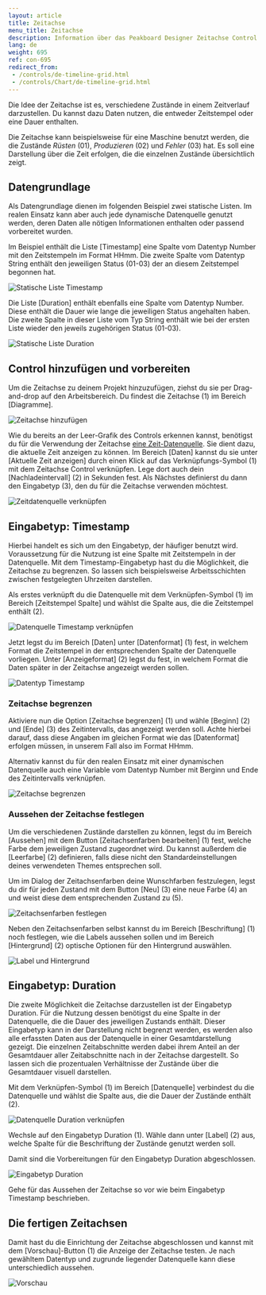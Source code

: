 ```yaml
---
layout: article
title: Zeitachse
menu_title: Zeitachse
description: Information über das Peakboard Designer Zeitachse Control
lang: de
weight: 695
ref: con-695
redirect_from:
 - /controls/de-timeline-grid.html
 - /controls/Chart/de-timeline-grid.html
---
```


Die Idee der Zeitachse ist es, verschiedene Zustände in einem Zeitverlauf darzustellen. Du kannst dazu Daten nutzen, die entweder Zeitstempel oder eine Dauer enthalten.

Die Zeitachse kann beispielsweise für eine Maschine benutzt werden, die die Zustände *Rüsten* (01), *Produzieren* (02) und *Fehler* (03) hat.
Es soll eine Darstellung über die Zeit erfolgen, die die einzelnen Zustände übersichtlich zeigt.

## Datengrundlage

Als Datengrundlage dienen im folgenden Beispiel zwei statische Listen. Im realen Einsatz kann aber auch jede dynamische Datenquelle genutzt werden, deren Daten alle nötigen Informationen enthalten oder passend vorbereitet wurden.

Im Beispiel enthält die Liste [Timestamp] eine Spalte vom Datentyp Number mit den Zeitstempeln im Format HHmm. Die zweite Spalte vom Datentyp String enthält den jeweiligen Status (01-03) der an diesem Zeitstempel begonnen hat.

![Statische Liste Timestamp](/assets/images/Controls/TimelineGrid/de_timelinegrid-01.png)

Die Liste [Duration] enthält ebenfalls eine Spalte vom Datentyp Number. Diese enthält die Dauer wie lange die jeweiligen Status angehalten haben. Die zweite Spalte in dieser Liste vom Typ String enthält wie bei der ersten Liste wieder den jeweils zugehörigen Status (01-03).

![Statische Liste Duration](/assets/images/Controls/TimelineGrid/de_timelinegrid-02.png)

## Control hinzufügen und vorbereiten

Um die Zeitachse zu deinem Projekt hinzuzufügen, ziehst du sie per Drag-and-drop auf den Arbeitsbereich. Du findest die Zeitachse (1) im Bereich [Diagramme].

![Zeitachse hinzufügen](/assets/images/Controls/TimelineGrid/de_timelinegrid-03.png)

Wie du bereits an der Leer-Grafik des Controls erkennen kannst, benötigst du für die Verwendung der Zeitachse [eine Zeit-Datenquelle](/data_sources/de-datum-und-uhrzeit.html). Sie dient dazu, die aktuelle Zeit anzeigen zu können.
Im Bereich [Daten] kannst du sie unter [Aktuelle Zeit anzeigen] durch einen Klick auf das Verknüpfungs-Symbol (1) mit dem Zeitachse Control verknüpfen. Lege dort auch dein [Nachladeintervall] (2) in Sekunden fest.
Als Nächstes definierst du dann den Eingabetyp (3), den du für die Zeitachse verwenden möchtest.

![Zeitdatenquelle verknüpfen](/assets/images/Controls/TimelineGrid/de_timelinegrid-04.png)

## Eingabetyp: Timestamp

Hierbei handelt es sich um den Eingabetyp, der häufiger benutzt wird. Voraussetzung für die Nutzung ist eine Spalte mit Zeitstempeln in der Datenquelle. Mit dem Timestamp-Eingabetyp hast du die Möglichkeit, die Zeitachse zu begrenzen. So lassen sich beispielsweise Arbeitsschichten zwischen festgelegten Uhrzeiten darstellen.

Als erstes verknüpft du die Datenquelle mit dem Verknüpfen-Symbol (1) im Bereich [Zeitstempel Spalte] und wählst die Spalte aus, die die Zeitstempel enthält (2).

![Datenquelle Timestamp verknüpfen](/assets/images/Controls/TimelineGrid/de_timelinegrid-05.png)

Jetzt legst du im Bereich [Daten] unter [Datenformat] (1) fest, in welchem Format die Zeitstempel in der entsprechenden Spalte der Datenquelle vorliegen. Unter [Anzeigeformat] (2) legst du fest, in welchem Format die Daten später in der Zeitachse angezeigt werden sollen.

![Datentyp Timestamp](/assets/images/Controls/TimelineGrid/de_timelinegrid-06.png)

### Zeitachse begrenzen

Aktiviere nun die Option [Zeitachse begrenzen] (1) und wähle [Beginn] (2) und [Ende] (3) des Zeitintervalls, das angezeigt werden soll. Achte hierbei darauf, dass diese Angaben im gleichen Format wie das [Datenformat] erfolgen müssen, in unserem Fall also im Format HHmm.

Alternativ kannst du für den realen Einsatz mit einer dynamischen Datenquelle auch eine Variable vom Datentyp Number mit Berginn und Ende des Zeitintervalls verknüpfen.

![Zeitachse begrenzen](/assets/images/Controls/TimelineGrid/de_timelinegrid-07.png)

### Aussehen der Zeitachse festlegen

Um die verschiedenen Zustände darstellen zu können, legst du im Bereich [Aussehen] mit dem Button [Zeitachsenfarben bearbeiten] (1) fest, welche Farbe dem jeweiligen Zustand zugeordnet wird. Du kannst außerdem die [Leerfarbe] (2) definieren, falls diese nicht den Standardeinstellungen deines verwendeten Themes entsprechen soll.

Um im Dialog der Zeitachsenfarben deine Wunschfarben festzulegen, legst du dir für jeden Zustand mit dem Button [Neu] (3) eine neue Farbe (4) an und weist diese dem entsprechenden Zustand zu (5).

![Zeitachsenfarben festlegen](/assets/images/Controls/TimelineGrid/de_timelinegrid-08.png)

Neben den Zeitachsenfarben selbst kannst du im Bereich [Beschriftung] (1) noch festlegen, wie die Labels aussehen sollen und im Bereich [Hintergrund] (2) optische Optionen für den Hintergrund auswählen.

![Label und Hintergrund](/assets/images/Controls/TimelineGrid/de_timelinegrid-09.png)

## Eingabetyp: Duration

Die zweite Möglichkeit die Zeitachse darzustellen ist der Eingabetyp Duration. Für die Nutzung dessen benötigst du eine Spalte in der Datenquelle, die die Dauer des jeweiligen Zustands enthält. Dieser Eingabetyp kann in der Darstellung nicht begrenzt werden, es werden also alle erfassten Daten aus der Datenquelle in einer Gesamtdarstellung gezeigt. Die einzelnen Zeitabschnitte werden dabei ihrem Anteil an der Gesamtdauer aller Zeitabschnitte nach in der Zeitachse dargestellt. So lassen sich die prozentualen Verhältnisse der Zustände über die Gesamtdauer visuell darstellen.

Mit dem Verknüpfen-Symbol (1) im Bereich [Datenquelle] verbindest du die Datenquelle und wählst die Spalte aus, die die Dauer der Zustände enthält (2).

![Datenquelle Duration verknüpfen](/assets/images/Controls/TimelineGrid/de_timelinegrid-10.png)

Wechsle auf den Eingabetyp Duration (1). Wähle dann unter [Label] (2) aus, welche Spalte für die Beschriftung der Zustände genutzt werden soll.

Damit sind die Vorbereitungen für den Eingabetyp Duration abgeschlossen.

![Eingabetyp Duration](/assets/images/Controls/TimelineGrid/de_timelinegrid-11.png)

Gehe für das Aussehen der Zeitachse so vor wie beim Eingabetyp Timestamp beschrieben.

## Die fertigen Zeitachsen

Damit hast du die Einrichtung der Zeitachse abgeschlossen und kannst mit dem [Vorschau]-Button (1) die Anzeige der Zeitachse testen. Je nach gewähltem Datentyp und zugrunde liegender Datenquelle kann diese unterschiedlich aussehen.

![Vorschau](/assets/images/Controls/TimelineGrid/de_timelinegrid-12.png)
